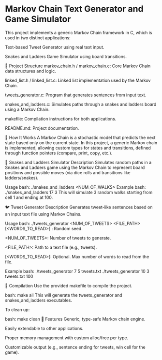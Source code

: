 # Markov Chain Text Generator and Game Simulator
This project implements a generic Markov Chain framework in C, which is used in two distinct applications:

Text-based Tweet Generator using real text input.

Snakes and Ladders Game Simulator using board transitions.

📁 Project Structure
markov_chain.h / markov_chain.c: Core Markov Chain data structures and logic.

linked_list.h / linked_list.c: Linked list implementation used by the Markov Chain.

tweets_generator.c: Program that generates sentences from input text.

snakes_and_ladders.c: Simulates paths through a snakes and ladders board using a Markov Chain.

makefile: Compilation instructions for both applications.

README.md: Project documentation.

🧠 How It Works
A Markov Chain is a stochastic model that predicts the next state based only on the current state. In this project, a generic Markov chain is implemented, allowing custom types for states and transitions, defined through function pointers (compare, print, copy, etc.).

🐍 Snakes and Ladders Simulator
Description
Simulates random paths in a Snakes and Ladders game using the Markov Chain to represent board positions and possible moves (via dice rolls and transitions like ladders/snakes).

Usage
bash: ./snakes_and_ladders <SEED> <NUM_OF_WALKS>
Example
bash: ./snakes_and_ladders 17 3
This will simulate 3 random walks starting from cell 1 and ending at 100.

🐦 Tweet Generator
Description
Generates tweet-like sentences based on an input text file using Markov Chains.

Usage
bash: ./tweets_generator <SEED> <NUM_OF_TWEETS> <FILE_PATH> [<WORDS_TO_READ>]
<SEED>: Random seed.

<NUM_OF_TWEETS>: Number of tweets to generate.

<FILE_PATH>: Path to a text file (e.g., tweets).

[<WORDS_TO_READ>]: Optional. Max number of words to read from the file.

Example
bash:
./tweets_generator 7 5 tweets.txt
./tweets_generator 10 3 tweets.txt 100

🔧 Compilation
Use the provided makefile to compile the project.

bash:
make all
This will generate the tweets_generator and snakes_and_ladders executables.

To clean up:

bash:
make clean
🧪 Features
Generic, type-safe Markov chain engine.

Easily extendable to other applications.

Proper memory management with custom alloc/free per type.

Customizable output (e.g., sentence ending for tweets, win cell for the game).

